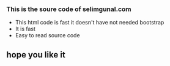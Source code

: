 ### This is the soure code of selimgunal.com
- This html code is fast it doesn't have not needed bootstrap
- It is fast
- Easy to read source code


## hope you like it
